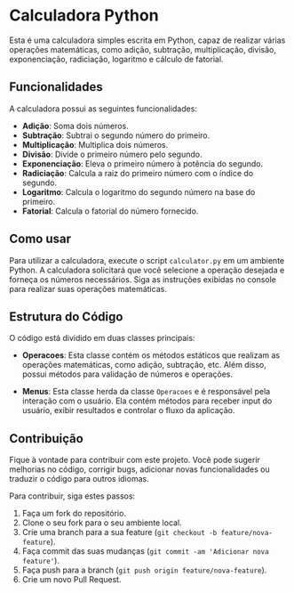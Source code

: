# Calculadora Python

Esta é uma calculadora simples escrita em Python, capaz de realizar várias operações matemáticas, como adição, subtração, multiplicação, divisão, exponenciação, radiciação, logaritmo e cálculo de fatorial.

## Funcionalidades

A calculadora possui as seguintes funcionalidades:

- **Adição**: Soma dois números.
- **Subtração**: Subtrai o segundo número do primeiro.
- **Multiplicação**: Multiplica dois números.
- **Divisão**: Divide o primeiro número pelo segundo.
- **Exponenciação**: Eleva o primeiro número à potência do segundo.
- **Radiciação**: Calcula a raiz do primeiro número com o índice do segundo.
- **Logaritmo**: Calcula o logaritmo do segundo número na base do primeiro.
- **Fatorial**: Calcula o fatorial do número fornecido.

## Como usar

Para utilizar a calculadora, execute o script `calculator.py` em um ambiente Python. A calculadora solicitará que você selecione a operação desejada e forneça os números necessários. Siga as instruções exibidas no console para realizar suas operações matemáticas.

## Estrutura do Código

O código está dividido em duas classes principais:

- **Operacoes**: Esta classe contém os métodos estáticos que realizam as operações matemáticas, como adição, subtração, etc. Além disso, possui métodos para validação de números e operações.

- **Menus**: Esta classe herda da classe `Operacoes` e é responsável pela interação com o usuário. Ela contém métodos para receber input do usuário, exibir resultados e controlar o fluxo da aplicação.

## Contribuição

Fique à vontade para contribuir com este projeto. Você pode sugerir melhorias no código, corrigir bugs, adicionar novas funcionalidades ou traduzir o código para outros idiomas.

Para contribuir, siga estes passos:

1. Faça um fork do repositório.
2. Clone o seu fork para o seu ambiente local.
3. Crie uma branch para a sua feature (`git checkout -b feature/nova-feature`).
4. Faça commit das suas mudanças (`git commit -am 'Adicionar nova feature'`).
5. Faça push para a branch (`git push origin feature/nova-feature`).
6. Crie um novo Pull Request.
